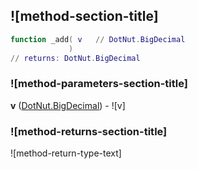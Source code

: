 ## ![method-section-title]


```lua
function _add( v   // DotNut.BigDecimal
             )
// returns: DotNut.BigDecimal
```


### ![method-parameters-section-title]

**v** ([DotNut.BigDecimal](../../DotNut/BigDecimal.md)) - ![v]

### ![method-returns-section-title]

![method-return-type-text]

